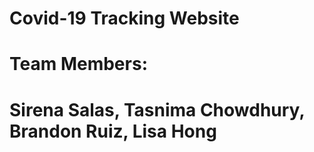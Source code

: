 # Covid-19 Tracking Website

# Team Members: 
# Sirena Salas, Tasnima Chowdhury, Brandon Ruiz, Lisa Hong
